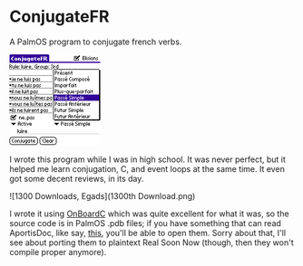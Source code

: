 ConjugateFR
===========

A PalmOS program to conjugate french verbs.

![ConjugateFR Screenshot](ConjugateFR_2.7.gif)

I wrote this program while I was in high school. It was never perfect, but
it helped me learn conjugation, C, and event loops at the same time. It even got some decent reviews, in its day.

![1300 Downloads, Egads](1300th Download.png)

I wrote it using [OnBoardC](http://onboardc.sourceforge.net/) which was quite excellent for what it was, so
the source code is in PalmOS .pdb files; if you have something that can read AportisDoc, like say, [this](http://www.openoffice.org/xml/xmerge/plugins/aportisdoc.html),
you'll be able to open them.
Sorry about that, I'll see about porting them to plaintext Real Soon Now (though, then they won't compile proper anymore).
